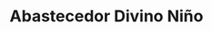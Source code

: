 ---
title: "Abastecedor Divino Niño"
url: /san-isidro/abastecedor-divino-nino/
shop: supermercado
---